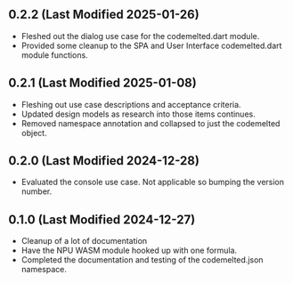 ## 0.2.2 (Last Modified 2025-01-26)

* Fleshed out the dialog use case for the codemelted.dart module.
* Provided some cleanup to the SPA and User Interface codemelted.dart module functions.

## 0.2.1 (Last Modified 2025-01-08)

* Fleshing out use case descriptions and acceptance criteria.
* Updated design models as research into those items continues.
* Removed namespace annotation and collapsed to just the codemelted object.

## 0.2.0 (Last Modified 2024-12-28)

* Evaluated the console use case. Not applicable so bumping the version number.

## 0.1.0 (Last Modified 2024-12-27)

* Cleanup of a lot of documentation
* Have the NPU WASM module hooked up with one formula.
* Completed the documentation and testing of the codemelted.json namespace.